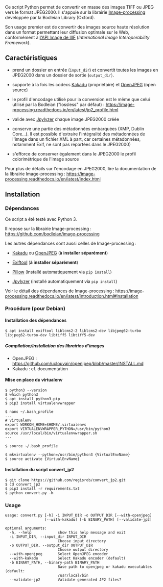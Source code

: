 Ce script Python permet de convertir en masse des images TIFF ou JPEG vers le format JPEG2000. Il s'appuie sur la librairie [Image-processing](https://github.com/bodleian/image-processing) développée par la Bodleian Library (Oxford).

Son usage premier est de convertir des images source haute résolution dans un format permettant leur diffusion optimale sur le Web, conformément à [l'API Image de IIIF](https://iiif.io/api/image) (_International Image Interoperability Framework_).

## Caractéristiques

* prend un dossier en entrée (`input_dir`) et convertit toutes les images en JPEG2000 dans un dossier de sortie (`output_dir`).

* supporte à la fois les codecs [Kakadu](https://kakadusoftware.com/software/) (propriétaire) et [OpenJPEG](http://www.openjpeg.org/) (open source)

* le profil d'encodage utilisé pour la conversion est le même que celui utilisé par la Bodleian ("lossless" par défaut) :
https://image-processing.readthedocs.io/en/latest/jp2_profile.html

* valide avec [Jpylyzer](http://jpylyzer.openpreservation.org/) chaque image JPEG2000 créée

* conserve une partie des métadonnées embarquées (XMP, Dublin Core...). Il est possible d'extraire l'intégralité des métadonnées de l'image dans un fichier XML à part, car certaines métadonnées, notamment Exif, ne sont pas reportées dans le JPEG2000)

* s'efforce de conserver également dans le JPEG2000 le profil colorimétrique de l'image source

Pour plus de détails sur l'encodage en JPEG2000, lire la documentation de la librairie Image-processing : https://image-processing.readthedocs.io/en/latest/index.html

## Installation

### Dépendances

Ce script a été testé avec Python 3.

Il repose sur la librairie Image-processing : https://github.com/bodleian/image-processing

Les autres dépendances sont aussi celles de Image-processing :

* [Kakadu](https://kakadusoftware.com/software/) ou [OpenJPEG](https://github.com/uclouvain/openjpeg) (**à installer séparément**)

* [Exiftool](http://owl.phy.queensu.ca/~phil/exiftool/) (**à installer séparément**)

* [Pillow](http://pillow.readthedocs.io/en/latest/) (installé automatiquement via `pip install`)

* [Jpylyzer](http://jpylyzer.openpreservation.org/) (installé automatiquement via `pip install`)

Voir le détail des dépendances de Image-processing : https://image-processing.readthedocs.io/en/latest/introduction.html#installation

### Procédure (pour Debian)

#### Installation des dépendances

```
$ apt install exiftool liblcms2-2 liblcms2-dev libjpeg62-turbo libjpeg62-turbo-dev libtiff5 libtiff5-dev
```

##### Compilation/installation des librairies d'images

- OpenJPEG : https://github.com/uclouvain/openjpeg/blob/master/INSTALL.md
- Kakadu : cf. documentation

#### Mise en place du virtualenv

```
$ python3 --version
$ which python3
$ apt install python3-pip
$ pip3 install virtualenvwrapper

$ nano ~/.bash_profile
---
# virtualenv
export WORKON_HOME=$HOME/.virtualenvs
export VIRTUALENVWRAPPER_PYTHON=/usr/bin/python3
source /usr/local/bin/virtualenvwrapper.sh
---

$ source ~/.bash_profile

$ mkvirtualenv --python=/usr/bin/python3 {VirtualEnvName}
$ source activate {VirtualEnvName}
```

#### Installation du script convert_jp2

```
$ git clone https://github.com/regisrob/convert_jp2.git
$ cd convert_jp2
$ pip3 install -r requirements.txt
$ python convert.py -h

```


### Usage

```
usage: convert.py [-h] -i INPUT_DIR -o OUTPUT_DIR [--with-openjpeg]
                  [--with-kakadu] [-b BINARY_PATH] [--validate-jp2]

optional arguments:
  -h, --help            show this help message and exit
  -i INPUT_DIR, --input_dir INPUT_DIR
                        Choose input directory
  -o OUTPUT_DIR, --output_dir OUTPUT_DIR
                        Choose output directory
  --with-openjpeg       Select OpenJPEG encoder
  --with-kakadu         Select Kakadu encoder (default)
  -b BINARY_PATH, --binary-path BINARY_PATH
                        Base path to openjpeg or kakadu executables (default:
                        /usr/local/bin
  --validate-jp2        Validate generated JP2 files?
```



